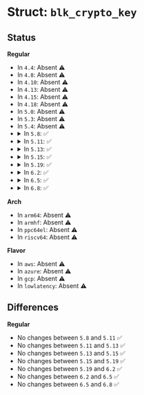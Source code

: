 # Struct: <code>blk_crypto_key</code>

## Status
<b>Regular</b>
<ul>
<li>
In <code>4.4</code>: Absent ⚠️
</li>
<li>
In <code>4.8</code>: Absent ⚠️
</li>
<li>
In <code>4.10</code>: Absent ⚠️
</li>
<li>
In <code>4.13</code>: Absent ⚠️
</li>
<li>
In <code>4.15</code>: Absent ⚠️
</li>
<li>
In <code>4.18</code>: Absent ⚠️
</li>
<li>
In <code>5.0</code>: Absent ⚠️
</li>
<li>
In <code>5.3</code>: Absent ⚠️
</li>
<li>
In <code>5.4</code>: Absent ⚠️
</li>
<li>
<details>
<summary>In <code>5.8</code>: ✅</summary>

```c
struct blk_crypto_key {
    struct blk_crypto_config crypto_cfg;
    unsigned int data_unit_size_bits;
    unsigned int size;
    u8 raw[64];
};
```
</details>
</li>
<li>
<details>
<summary>In <code>5.11</code>: ✅</summary>

```c
struct blk_crypto_key {
    struct blk_crypto_config crypto_cfg;
    unsigned int data_unit_size_bits;
    unsigned int size;
    u8 raw[64];
};
```
</details>
</li>
<li>
<details>
<summary>In <code>5.13</code>: ✅</summary>

```c
struct blk_crypto_key {
    struct blk_crypto_config crypto_cfg;
    unsigned int data_unit_size_bits;
    unsigned int size;
    u8 raw[64];
};
```
</details>
</li>
<li>
<details>
<summary>In <code>5.15</code>: ✅</summary>

```c
struct blk_crypto_key {
    struct blk_crypto_config crypto_cfg;
    unsigned int data_unit_size_bits;
    unsigned int size;
    u8 raw[64];
};
```
</details>
</li>
<li>
<details>
<summary>In <code>5.19</code>: ✅</summary>

```c
struct blk_crypto_key {
    struct blk_crypto_config crypto_cfg;
    unsigned int data_unit_size_bits;
    unsigned int size;
    u8 raw[64];
};
```
</details>
</li>
<li>
<details>
<summary>In <code>6.2</code>: ✅</summary>

```c
struct blk_crypto_key {
    struct blk_crypto_config crypto_cfg;
    unsigned int data_unit_size_bits;
    unsigned int size;
    u8 raw[64];
};
```
</details>
</li>
<li>
<details>
<summary>In <code>6.5</code>: ✅</summary>

```c
struct blk_crypto_key {
    struct blk_crypto_config crypto_cfg;
    unsigned int data_unit_size_bits;
    unsigned int size;
    u8 raw[64];
};
```
</details>
</li>
<li>
<details>
<summary>In <code>6.8</code>: ✅</summary>

```c
struct blk_crypto_key {
    struct blk_crypto_config crypto_cfg;
    unsigned int data_unit_size_bits;
    unsigned int size;
    u8 raw[64];
};
```
</details>
</li>
</ul>
<b>Arch</b>
<ul>
<li>
In <code>arm64</code>: Absent ⚠️
</li>
<li>
In <code>armhf</code>: Absent ⚠️
</li>
<li>
In <code>ppc64el</code>: Absent ⚠️
</li>
<li>
In <code>riscv64</code>: Absent ⚠️
</li>
</ul>
<b>Flavor</b>
<ul>
<li>
In <code>aws</code>: Absent ⚠️
</li>
<li>
In <code>azure</code>: Absent ⚠️
</li>
<li>
In <code>gcp</code>: Absent ⚠️
</li>
<li>
In <code>lowlatency</code>: Absent ⚠️
</li>
</ul>

## Differences
<b>Regular</b>
<ul>
<li>
No changes between <code>5.8</code> and <code>5.11</code> ✅
</li>
<li>
No changes between <code>5.11</code> and <code>5.13</code> ✅
</li>
<li>
No changes between <code>5.13</code> and <code>5.15</code> ✅
</li>
<li>
No changes between <code>5.15</code> and <code>5.19</code> ✅
</li>
<li>
No changes between <code>5.19</code> and <code>6.2</code> ✅
</li>
<li>
No changes between <code>6.2</code> and <code>6.5</code> ✅
</li>
<li>
No changes between <code>6.5</code> and <code>6.8</code> ✅
</li>
</ul>
